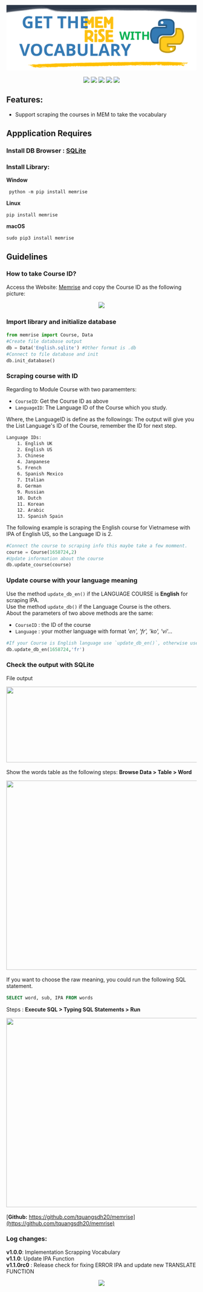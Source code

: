 <p align="center">
    <img src=".github/memrise.svg?sanitize=true" />
</p>

<p align="center"> 
    <img src="https://img.shields.io/github/license/tquangsdh20/memrise"> <img src = "https://img.shields.io/bitbucket/issues-raw/tquangsdh20/memrise"> <img src = "https://img.shields.io/pypi/pyversions/memrise"> <img src="https://img.shields.io/pypi/implementation/memrise"> <img src="https://img.shields.io/github/last-commit/tquangsdh20/memrise">
</p>

## Features:
- Support scraping the courses in MEM to take the vocabulary

## Appplication Requires

### Install DB Browser : [SQLite](https://sqlitebrowser.org/dl/)

### Install Library: 
<b>Window</b>
```
 python -m pip install memrise
```
<b>Linux</b>
  ```
  pip install memrise
  ```
 <b>macOS</b>
 ```
 sudo pip3 install memrise
```
## Guidelines

### How to take Course ID?

Access the Website: [Memrise](https://app.memrise.com/) and copy the Course ID as the following picture:

<p align="center">
  <img src=".github/CourseID.PNG?sanitize=true">
</p>

### Import library and initialize database

```python
from memrise import Course, Data
#Create file database output
db = Data('English.sqlite') #Other format is .db
#Connect to file database and init
db.init_database()
```

### Scraping course with ID

Regarding to Module Course with two paramemters:
- `CourseID`: Get the Course ID as above
- `LanguageID`: The Language ID of the Course which you study.

Where, the LanguageID is define as the followings:
The output will give you the List Language's ID of the Course, remember the ID for next step. 

```
Language IDs:        
    1. English UK    
    2. English US    
    3. Chinese       
    4. Janpanese     
    5. French        
    6. Spanish Mexico
    7. Italian
    8. German
    9. Russian
    10. Dutch
    11. Korean
    12. Arabic
    13. Spanish Spain

```

The following example is scraping the English course for Vietnamese with IPA of English US, so the Language ID is 2.
```python
#Connect the course to scraping info this maybe take a few momment.
course = Course(1658724,2)
#Update information about the course
db.update_course(course)
```

### Update course with your language meaning

Use the method `update_db_en()` if the LANGUAGE COURSE is **English** for scraping IPA.  
Use the method `update_db()` if the Language Course is the others.  
About the parameters of two above methods are the same:  
- `CourseID` : the ID of the course
- `Language` : your mother language with format <i>'en', 'fr', 'ko', 'vi'...</i>

```python
#If your Course is English language use `update_db_en()`, otherwise use `update_db()` method.
db.update_db_en(1658724,'fr')
```
### Check the output with SQLite

File output

<p align="center">
  <img src=".github/OUTPUT.PNG?sanitize=true" height=200 width=600 />
</p>

Show the words table as the following steps: **Browse Data > Table > Word**

<p align="center">
  <img src=".github/OUTPUT2.PNG?sanitize=true" height=500 width=800 />
</p>

If you want to choose the raw meaning, you could run the following SQL statement.

```SQL
SELECT word, sub, IPA FROM words
```
Steps : **Execute SQL > Typing SQL Statements > Run**

<p align="center">
  <img src=".github/OUTPUT3.PNG?sanitize=true" height=500 width=800 />
</p>

[<b>Github:</b> https://github.com/tquangsdh20/memrise](https://github.com/tquangsdh20/memrise)

### Log changes:

**v1.0.0**: Implementation Scrapping Vocabulary  
**v1.1.0**: Update IPA Function   
**v1.1.0rc0** : Release check for fixing ERROR IPA and update new TRANSLATE FUNCTION  

<a href="https://github.com/tquangsdh20/memrise"><p align="center"><img src="https://img.shields.io/badge/Github-tquangsdh20-orange?style=social&logo=github"></p></a>
